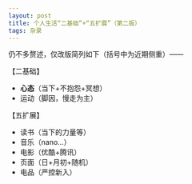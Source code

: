 ```yaml
---
layout: post
title: 个人生活“二基础”+“五扩展”（第二版）
tags: 杂录
---
```


仍不多赘述，仅改版简列如下（括号中为近期侧重）——

【二基础】

- **心态**（当下+不抱怨+冥想）
- 运动（脚因，慢走为主）

【五扩展】

- 读书（当下的力量等）
- 音乐（nano…）
- 电影（优酷+腾讯）
- 页面（日+月初+随机）
- 电品（严控新入）

